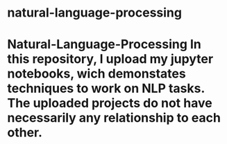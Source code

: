 # natural-language-processing
# Natural-Language-Processing In this repository, I upload my jupyter notebooks, wich demonstates techniques to work on NLP tasks. The uploaded projects do not have necessarily any relationship to each other.
